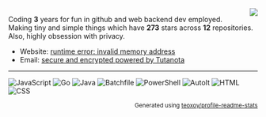 <img align="right" src="https://raw.githubusercontent.com/SegoCode/SegoCode/main/media/debian.webp">

Coding **3** years for fun in github and web backend dev employed.<br/>
Making tiny and simple things which have **273** stars across **12** repositories.<br/>
Also, highly obsession with privacy.<br/>


- Website: [runtime error: invalid memory address](https://github.com/SegoCode)
- Email: [secure and encrypted powered by Tutanota](https://segocode.github.io/SegoCode/)

----

![JavaScript](https://img.shields.io/static/v1?style=flat-square&label=%E2%A0%80&color=36393e&labelColor=%23f1e05a&message=JavaScript%EF%B8%B124.6%25)
![Go](https://img.shields.io/static/v1?style=flat-square&label=%E2%A0%80&color=36393e&labelColor=%2300ADD8&message=Go%EF%B8%B120.7%25)
![Java](https://img.shields.io/static/v1?style=flat-square&label=%E2%A0%80&color=36393e&labelColor=%23b07219&message=Java%EF%B8%B114.8%25)
![Batchfile](https://img.shields.io/static/v1?style=flat-square&label=%E2%A0%80&color=36393e&labelColor=%23C1F12E&message=Batchfile%EF%B8%B113.2%25)
![PowerShell](https://img.shields.io/static/v1?style=flat-square&label=%E2%A0%80&color=36393e&labelColor=%23012456&message=PowerShell%EF%B8%B18.9%25)
![AutoIt](https://img.shields.io/static/v1?style=flat-square&label=%E2%A0%80&color=36393e&labelColor=%231C3552&message=AutoIt%EF%B8%B18%25)
![HTML](https://img.shields.io/static/v1?style=flat-square&label=%E2%A0%80&color=36393e&labelColor=%23e34c26&message=HTML%EF%B8%B15.1%25)
![CSS](https://img.shields.io/static/v1?style=flat-square&label=%E2%A0%80&color=36393e&labelColor=%23563d7c&message=CSS%EF%B8%B14.3%25)

<p align="right"><sub>Generated using <a href="https://github.com/marketplace/actions/profile-readme-stats">teoxoy/profile-readme-stats</a></sub></p>
